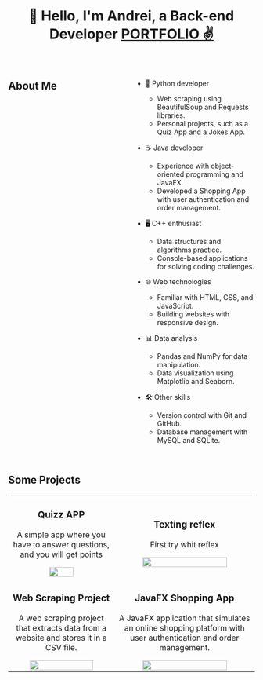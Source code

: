 <!--
**Your GitHub Username/Profile** is a ✨ _special_ ✨ repository because its `README.md` (this file) appears on your GitHub profile.
### Hi there 👋
Here are some ideas to get you started:

- 🔭 I’m currently working on ...
- 🌱 I’m currently learning ...
- 👯 I’m looking to collaborate on ...
- 🤔 I’m looking for help with ...
- 💬 Ask me about ...
- 📫 How to reach me: ...
- 😄 Pronouns: ...
- ⚡ Fun fact: ...
-->

<div align="center">
  <h1 align="center"> 👋 Hello, I'm Andrei, a Back-end Developer <a href="https://eriosoul.github.io/portfolio-Erio/">PORTFOLIO ✌️</a></h1>
  <br>
  
<div align="left" style="display: grid; grid-template-columns: repeat(2, 1fr); gap: 10px;">
 <h2>About Me</h2>
  
  - 🐍 Python developer
    - Web scraping using BeautifulSoup and Requests libraries.
    - Personal projects, such as a Quiz App and a Jokes App.

  - ☕ Java developer
    - Experience with object-oriented programming and JavaFX.
    - Developed a Shopping App with user authentication and order management.

  - 🖥️ C++ enthusiast
    - Data structures and algorithms practice.
    - Console-based applications for solving coding challenges.

  - 🌐 Web technologies
    - Familiar with HTML, CSS, and JavaScript.
    - Building websites with responsive design.

  - 📊 Data analysis
    - Pandas and NumPy for data manipulation.
    - Data visualization using Matplotlib and Seaborn.

  - 🛠️ Other skills
    - Version control with Git and GitHub.
    - Database management with MySQL and SQLite.
</div>
<br>
<h2 align="left">Some Projects</h2>
<table width="60%">
  <tr>
      <td><h3 align="center"> Quizz APP</h3>
        <div align="center">
          <p> A simple app where you have to answer questions, and you will get points</p>
          <div> <a href="https://github.com/Eriosoul/quiz_app"><img width="50%" src="https://camo.githubusercontent.com/f438bce7641354cb07539d2f231b9b4e74b1b8202d79d8317de9a8f82db733d9/68747470733a2f2f692e6962622e636f2f344b32793868682f6c6f63616c686f73742d333030302e706e67" /></a></div>
        </div>
      </td>
      <td><h3 align="center"> Texting reflex</h3>
        <div align="center">
          <p> First try whit reflex</p>
          <div><a href="https://github.com/Eriosoul/testing_reflex_python"> <img width="80%" src="https://media.licdn.com/dms/image/D5612AQFNjyEjV-phUA/article-cover_image-shrink_423_752/0/1691502201294?e=1699488000&v=beta&t=K56u1hvrRhvjk4N7CBikPTaeoivvn9wQzwfoFJDPDTk" /></a></div>
        </div>
      </td>
    </tr>
  <tr>
    <tr>
      <td><h3 align="center"> Web Scraping Project</h3>
        <div align="center">
         <p> A web scraping project that extracts data from a website and stores it in a CSV file.</p>
        <div><a href="https://github.com/Eriosoul/discord_bot_covidapi"> <img width="80%" src="https://cdn.mindbowser.com/wp-content/uploads/2020/10/05200951/how-does-this-work-web-scrapping.svg" /></a></div>
        </div>
      </td>
      <td><h3 align="center"> JavaFX Shopping App</h3>
    <div align="center">
      <p> A JavaFX application that simulates an online shopping platform with user authentication and order management.</p>
      <div><a href="https://github.com/Eriosoul/TFG-DAM"> <img width="80%" src="https://media.cheggcdn.com/media/7f8/7f80e409-f176-4edf-baf4-eb805b29dfe5/phpn55Cdk.png" /></a></div>
      </td>
    </tr>
  <tr>
</table>
</div>
